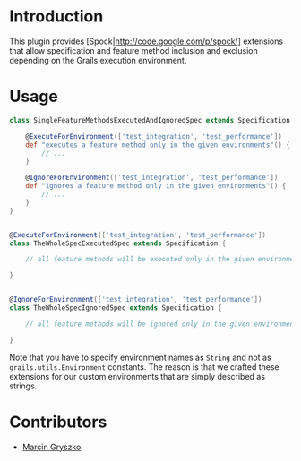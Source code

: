 # Introduction

This plugin provides [Spock|http://code.google.com/p/spock/] extensions that allow specification and feature method inclusion and exclusion depending on the Grails execution environment.

# Usage
```groovy
class SingleFeatureMethodsExecutedAndIgnoredSpec extends Specification {

    @ExecuteForEnvironment(['test_integration', 'test_performance'])
    def "executes a feature method only in the given environments"() {
        // ...    
    }

    @IgnoreForEnvironment(['test_integration', 'test_performance'])
    def "ignores a feature method only in the given environments"() {
        // ...
    }
}


@ExecuteForEnvironment(['test_integration', 'test_performance'])
class TheWholeSpecExecutedSpec extends Specification {

    // all feature methods will be executed only in the given environments

}


@IgnoreForEnvironment(['test_integration', 'test_performance'])
class TheWholeSpecIgnoredSpec extends Specification {

    // all feature methods will be ignored only in the given environments

}
```

Note that you have to specify environment names as ```String``` and not as ```grails.utils.Environment``` constants. The reason is that we crafted these extensions for our custom environments that are simply described as strings.

# Contributors
*  [Marcin Gryszko](http://github.com/mgryszko/)

